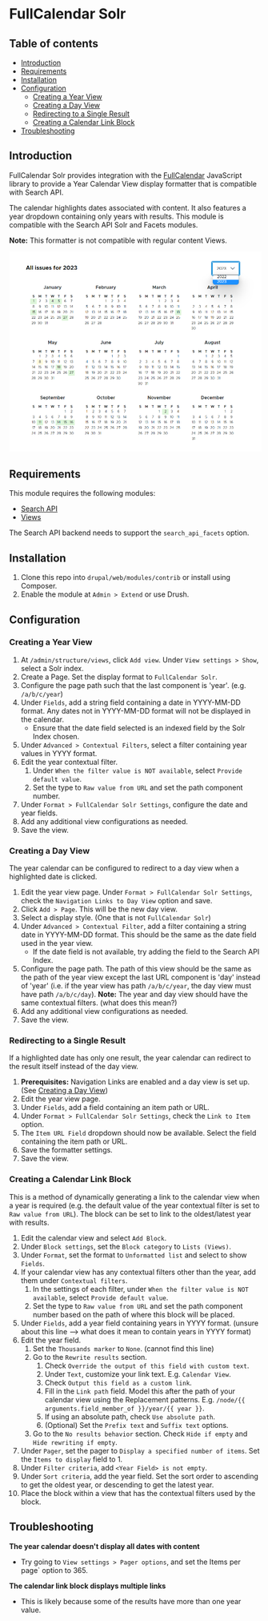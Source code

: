 # FullCalendar Solr


## Table of contents

- [Introduction](#introduction)
- [Requirements](#requirements)
- [Installation](#installation)
- [Configuration](#configuration)
  - [Creating a Year View](#creating-a-year-view)
  - [Creating a Day View](#creating-a-day-view)
  - [Redirecting to a Single Result](#redirecting-to-a-single-result)
  - [Creating a Calendar Link Block](#creating-a-calendar-link-block)
- [Troubleshooting](#troubleshooting)


## Introduction

FullCalendar Solr provides integration with the
[FullCalendar](https://fullcalendar.io/) JavaScript library
to provide a Year Calendar View display formatter that is compatible with
Search API.

The calendar highlights dates associated with content. It also features a year
dropdown containing only years with results. This module is compatible
with the Search API Solr and Facets modules.

**Note:** This formatter is not compatible with regular content Views.

![image](docs/year-calendar.png)


## Requirements

This module requires the following modules:

- [Search API](https://www.drupal.org/project/search_api)
- [Views](https://www.drupal.org/project/views)

The Search API backend needs to support the `search_api_facets` option.


## Installation

1. Clone this repo into `drupal/web/modules/contrib` or install using Composer.
1. Enable the module at `Admin > Extend` or use Drush.


## Configuration


### Creating a Year View

1. At `/admin/structure/views`, click `Add view`. Under `View settings > Show`,
select a Solr index.
1. Create a Page. Set the display format to `FullCalendar Solr`.
1. Configure the page path such that the last component is 'year'.
(e.g. `/a/b/c/year`)
1. Under `Fields`, add a string field containing a date in YYYY-MM-DD format.
Any dates not in YYYY-MM-DD format will not be displayed in the calendar.
    - Ensure that the date field selected is an indexed field by the Solr Index chosen.
1. Under `Advanced > Contextual Filters`, select a filter containing year
values in YYYY format.
1. Edit the year contextual filter.
    1. Under `When the filter value is NOT available`, select
    `Provide default value`.
    1. Set the type to `Raw value from URL` and set the path component number.
1. Under `Format > FullCalendar Solr Settings`, configure the date and year
fields.
1. Add any additional view configurations as needed.
1. Save the view.


### Creating a Day View

The year calendar can be configured to redirect to a day view when a
highlighted date is clicked.

1. Edit the year view page. Under `Format > FullCalendar Solr Settings`, check
the `Navigation Links to Day View` option and save.
1. Click `Add > Page`. This will be the new day view.
1. Select a display style. (One that is not `FullCalendar Solr`)
1. Under `Advanced > Contextual Filter`, add a filter containing a string date
in YYYY-MM-DD format. This should be the same as the date field used in the
year view.
    - If the date field is not available, try adding the field to the Search
    API Index.
1. Configure the page path. The path of this view should be the same as the
path of the year view except the last URL component is 'day' instead of 'year'
(i.e. if the year view has path `/a/b/c/year`, the day view must have path
`/a/b/c/day`).
**Note:** The year and day view should have the same contextual filters. (what does this mean?)
1. Add any additional view configurations as needed.
1. Save the view.


### Redirecting to a Single Result

If a highlighted date has only one result, the year calendar can redirect to
the result itself instead of the day view.

1. **Prerequisites:** Navigation Links are enabled and a day view is set up.
(See [Creating a Day View](#creating-a-day-view))
1. Edit the year view page.
1. Under `Fields`, add a field containing an item path or URL.
1. Under `Format > FullCalendar Solr Settings`, check the `Link to Item`
option.
1. The `Item URL Field` dropdown should now be available. Select the field
containing the item path or URL.
1. Save the formatter settings.
1. Save the view.


### Creating a Calendar Link Block

This is a method of dynamically generating a link to the calendar view when
a year is required (e.g. the default value of the year contextual filter is
set to `Raw value from URL`). The block can be set to link to the oldest/latest
year with results.

1. Edit the calendar view and select `Add Block`.
1. Under `Block settings`, set the `Block category` to `Lists (Views)`.
1. Under `Format`, set the format to `Unformatted list` and select to
show `Fields`.
1. If your calendar view has any contextual filters other than the year,
add them under `Contextual filters`.
    1. In the settings of each filter, under
    `When the filter value is NOT available`, select `Provide default value`.
    1. Set the type to `Raw value from URL` and set the path component number
    based on the path of where this block will be placed.
1. Under `Fields`, add a year field containing years in YYYY format. (unsure about this line --> what does it mean to contain years in YYYY format)
1. Edit the year field.
    1. Set the `Thousands marker` to `None`. (cannot find this line)
    1. Go to the `Rewrite results` section.
        1. Check `Override the output of this field with custom text`.
        1. Under `Text`, customize your link text. E.g. `Calendar View`.
        1. Check `Output this field as a custom link`.
        1. Fill in the `Link path` field. Model this after the path of your
        calendar view using the Replacement patterns.
        E.g. `/node/{{ arguments.field_member_of }}/year/{{ year }}`.
        1. If using an absolute path, check `Use absolute path`.
        1. (Optional) Set the `Prefix text` and `Suffix text` options.
    1. Go to the `No results behavior` section. Check `Hide if empty` and
    `Hide rewriting if empty`.
1. Under `Pager`, set the pager to `Display a specified number of items`.
Set the `Items to display` field to 1.
1. Under `Filter criteria`, add `<Year Field> is not empty`.
1. Under `Sort criteria`, add the year field. Set the sort order to
ascending to get the oldest year, or descending to get the latest year.
1. Place the block within a view that has the contextual filters used by
the block.

## Troubleshooting

**The year calendar doesn't display all dates with content**
- Try going to `View settings > Pager options`, and set the
Items per page` option to 365.

**The calendar link block displays multiple links**
- This is likely because some of the results have more than one year value.
